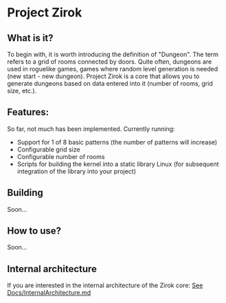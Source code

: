 # Project Zirok
## What is it?
To begin with, it is worth introducing the definition of "Dungeon".
The term refers to a grid of rooms connected by doors. Quite often, dungeons are used in roguelike games, games where random level generation is needed (new start - new dungeon).
Project Zirok is a core that allows you to generate dungeons based on data entered into it (number of rooms, grid size, etc.).

## Features:
So far, not much has been implemented. Currently running:
- Support for 1 of 8 basic patterns (the number of patterns will increase)
- Configurable grid size
- Configurable number of rooms
- Scripts for building the kernel into a static library Linux (for subsequent integration of the library into your project)

## Building 
Soon...

## How to use?
Soon...

## Internal architecture
If you are interested in the internal architecture of the Zirok core:
[See Docs/InternalArchitecture.md](https://github.com/Kernel357/Zirok/blob/main/Docs/InternalArchitecture.md)
